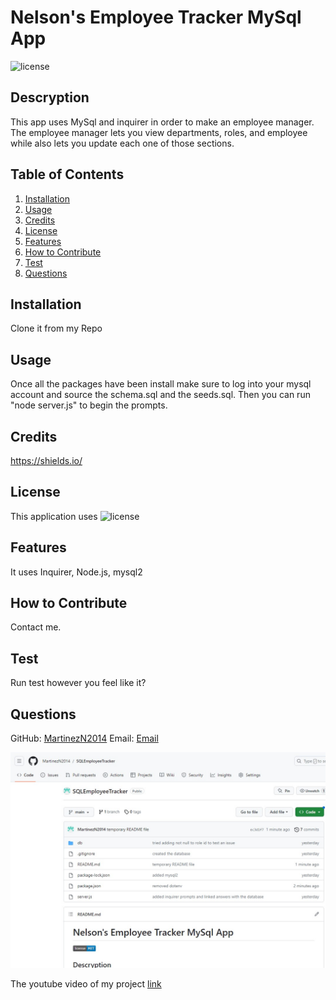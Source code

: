 # Nelson's Employee Tracker MySql App

![license](https://img.shields.io/badge/license-MIT-blue)

## Descryption

This app uses MySql and inquirer in order to make an employee manager. The employee manager lets you view departments, roles, and employee while also lets you update each one of those sections.

## Table of Contents

1. [Installation](#installation)
2. [Usage](#usage)
3. [Credits](#credits)
4. [License](#license)
5. [Features](#features)
6. [How to Contribute](#contribute)
7. [Test](#test)
8. [Questions](#questions)

## Installation

Clone it from my Repo

## Usage

Once all the packages have been install make sure to log into your mysql account and source the schema.sql and the seeds.sql. Then you can run "node server.js" to begin the prompts.

## Credits

https://shields.io/

## License

This application uses ![license](https://img.shields.io/badge/license-MIT-blue)

## Features

It uses Inquirer, Node.js, mysql2

## How to Contribute

Contact me.

## Test

Run test however you feel like it?

## Questions

GitHub: [MartinezN2014](https://github.com/MartinezN2014/SQLEmployeeTracker)
Email: [Email](2014nmartinez@gmail.com)

![Github](./assets/github.jpg)

The youtube video of my project [link](https://www.youtube.com/watch?v=KFp9F4JnBzg)
